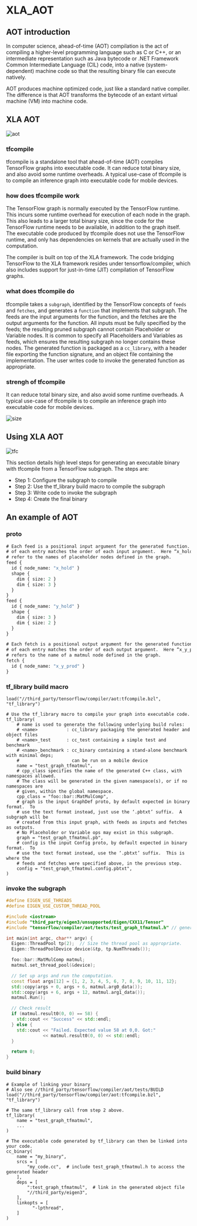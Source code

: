 # XLA_AOT
## AOT introduction

In computer science, ahead-of-time (AOT) compilation is the act of compiling a higher-level programming language such as C or C++, or an intermediate representation such as Java bytecode or .NET Framework Common Intermediate Language (CIL) code, into a native (system-dependent) machine code so that the resulting binary file can execute natively.

AOT produces machine optimized code, just like a standard native compiler. The difference is that AOT transforms the bytecode of an extant virtual machine (VM) into machine code.

## XLA AOT

![aot](image/aot.png)

### tfcompile

tfcompile is a standalone tool that ahead-of-time (AOT) compiles TensorFlow graphs into executable code. It can reduce total binary size, and also avoid some runtime overheads. A typical use-case of tfcompile is to compile an inference graph into executable code for mobile devices.

### how does tfcompile work

The TensorFlow graph is normally executed by the TensorFlow runtime. This incurs some runtime overhead for execution of each node in the graph. This also leads to a larger total binary size, since the code for the TensorFlow runtime needs to be available, in addition to the graph itself. The executable code produced by tfcompile does not use the TensorFlow runtime, and only has dependencies on kernels that are actually used in the computation.

The compiler is built on top of the XLA framework. The code bridging TensorFlow to the XLA framework resides under tensorflow/compiler, which also includes support for just-in-time (JIT) compilation of TensorFlow graphs.

### what does tfcompile do

tfcompile takes a `subgraph`, identified by the TensorFlow concepts of `feeds` and `fetches`, and generates a `function` that implements that subgraph. The feeds are the input arguments for the function, and the fetches are the output arguments for the function. All inputs must be fully specified by the feeds; the resulting pruned subgraph cannot contain Placeholder or Variable nodes. It is common to specify all Placeholders and Variables as feeds, which ensures the resulting subgraph no longer contains these nodes. The generated function is packaged as a `cc_library`, with a header file exporting the function signature, and an object file containing the implementation. The user writes code to invoke the generated function as appropriate.

### strengh of tfcompile

It can reduce total binary size, and also avoid some runtime overheads. A typical use-case of tfcompile is to compile an inference graph into executable code for mobile devices.

![size](image/size.png)

## Using XLA AOT

![tfc](image/tfcompiler.png)

This section details high level steps for generating an executable binary with tfcompile from a TensorFlow subgraph. The steps are:

* Step 1: Configure the subgraph to compile
* Step 2: Use the tf_library build macro to compile the subgraph
* Step 3: Write code to invoke the subgraph
* Step 4: Create the final binary

## An example of AOT

### proto

```protobuf
# Each feed is a positional input argument for the generated function.  The order
# of each entry matches the order of each input argument.  Here “x_hold” and “y_hold”
# refer to the names of placeholder nodes defined in the graph.
feed {
  id { node_name: "x_hold" }
  shape {
    dim { size: 2 }
    dim { size: 3 }
  }
}
feed {
  id { node_name: "y_hold" }
  shape {
    dim { size: 3 }
    dim { size: 2 }
  }
}

# Each fetch is a positional output argument for the generated function.  The order
# of each entry matches the order of each output argument.  Here “x_y_prod”
# refers to the name of a matmul node defined in the graph.
fetch {
  id { node_name: "x_y_prod" }
}

```
### tf_library build macro

```
load("//third_party/tensorflow/compiler/aot:tfcompile.bzl", "tf_library")

# Use the tf_library macro to compile your graph into executable code.
tf_library(
    # name is used to generate the following underlying build rules:
    # <name>           : cc_library packaging the generated header and object files
    # <name>_test      : cc_test containing a simple test and benchmark
    # <name>_benchmark : cc_binary containing a stand-alone benchmark with minimal deps;
    #                    can be run on a mobile device
    name = "test_graph_tfmatmul",
    # cpp_class specifies the name of the generated C++ class, with namespaces allowed.
    # The class will be generated in the given namespace(s), or if no namespaces are
    # given, within the global namespace.
    cpp_class = "foo::bar::MatMulComp",
    # graph is the input GraphDef proto, by default expected in binary format.  To
    # use the text format instead, just use the ‘.pbtxt’ suffix.  A subgraph will be
    # created from this input graph, with feeds as inputs and fetches as outputs.
    # No Placeholder or Variable ops may exist in this subgraph.
    graph = "test_graph_tfmatmul.pb",
    # config is the input Config proto, by default expected in binary format.  To
    # use the text format instead, use the ‘.pbtxt’ suffix.  This is where the
    # feeds and fetches were specified above, in the previous step.
    config = "test_graph_tfmatmul.config.pbtxt",
)
```

### invoke the subgraph

```cc
#define EIGEN_USE_THREADS
#define EIGEN_USE_CUSTOM_THREAD_POOL

#include <iostream>
#include "third_party/eigen3/unsupported/Eigen/CXX11/Tensor"
#include "tensorflow/compiler/aot/tests/test_graph_tfmatmul.h" // generated

int main(int argc, char** argv) {
  Eigen::ThreadPool tp(2);  // Size the thread pool as appropriate.
  Eigen::ThreadPoolDevice device(&tp, tp.NumThreads());

  foo::bar::MatMulComp matmul;
  matmul.set_thread_pool(&device);

  // Set up args and run the computation.
  const float args[12] = {1, 2, 3, 4, 5, 6, 7, 8, 9, 10, 11, 12};
  std::copy(args + 0, args + 6, matmul.arg0_data());
  std::copy(args + 6, args + 12, matmul.arg1_data());
  matmul.Run();

  // Check result
  if (matmul.result0(0, 0) == 58) {
    std::cout << "Success" << std::endl;
  } else {
    std::cout << "Failed. Expected value 58 at 0,0. Got:"
              << matmul.result0(0, 0) << std::endl;
  }

  return 0;
}

```

### build binary

```bazel
# Example of linking your binary
# Also see //third_party/tensorflow/compiler/aot/tests/BUILD
load("//third_party/tensorflow/compiler/aot:tfcompile.bzl", "tf_library")

# The same tf_library call from step 2 above.
tf_library(
    name = "test_graph_tfmatmul",
    ...
)

# The executable code generated by tf_library can then be linked into your code.
cc_binary(
    name = "my_binary",
    srcs = [
        "my_code.cc",  # include test_graph_tfmatmul.h to access the generated header
    ],
    deps = [
        ":test_graph_tfmatmul",  # link in the generated object file
        "//third_party/eigen3",
    ],
    linkopts = [
          "-lpthread",
    ]
)

```